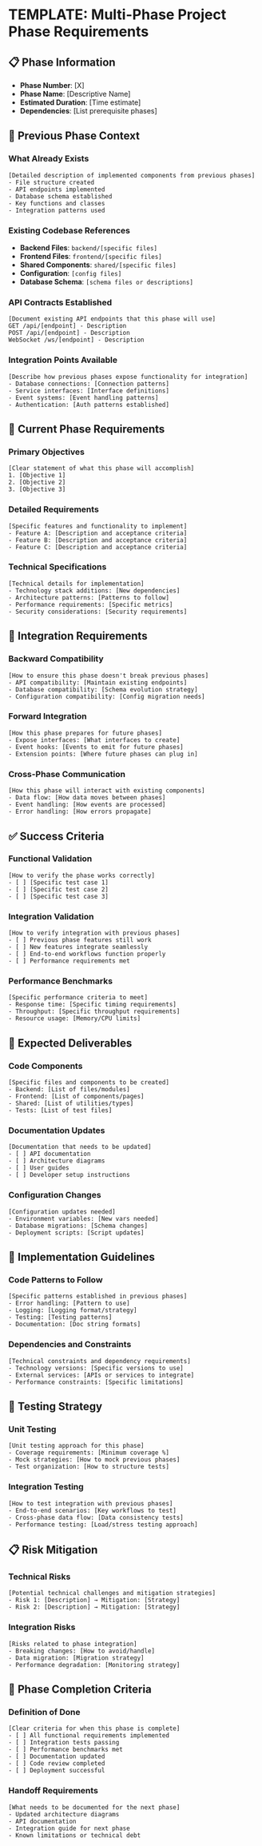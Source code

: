 # TEMPLATE: Multi-Phase Project Phase Requirements

## 📋 Phase Information
- **Phase Number**: [X]
- **Phase Name**: [Descriptive Name]
- **Estimated Duration**: [Time estimate]
- **Dependencies**: [List prerequisite phases]

## 🔄 Previous Phase Context
### What Already Exists
```
[Detailed description of implemented components from previous phases]
- File structure created
- API endpoints implemented
- Database schema established
- Key functions and classes
- Integration patterns used
```

### Existing Codebase References
- **Backend Files**: `backend/[specific files]`
- **Frontend Files**: `frontend/[specific files]`
- **Shared Components**: `shared/[specific files]`
- **Configuration**: `[config files]`
- **Database Schema**: `[schema files or descriptions]`

### API Contracts Established
```
[Document existing API endpoints that this phase will use]
GET /api/[endpoint] - Description
POST /api/[endpoint] - Description
WebSocket /ws/[endpoint] - Description
```

### Integration Points Available
```
[Describe how previous phases expose functionality for integration]
- Database connections: [Connection patterns]
- Service interfaces: [Interface definitions]
- Event systems: [Event handling patterns]
- Authentication: [Auth patterns established]
```

## 🎯 Current Phase Requirements
### Primary Objectives
```
[Clear statement of what this phase will accomplish]
1. [Objective 1]
2. [Objective 2]
3. [Objective 3]
```

### Detailed Requirements
```
[Specific features and functionality to implement]
- Feature A: [Description and acceptance criteria]
- Feature B: [Description and acceptance criteria]
- Feature C: [Description and acceptance criteria]
```

### Technical Specifications
```
[Technical details for implementation]
- Technology stack additions: [New dependencies]
- Architecture patterns: [Patterns to follow]
- Performance requirements: [Specific metrics]
- Security considerations: [Security requirements]
```

## 🔗 Integration Requirements
### Backward Compatibility
```
[How to ensure this phase doesn't break previous phases]
- API compatibility: [Maintain existing endpoints]
- Database compatibility: [Schema evolution strategy]
- Configuration compatibility: [Config migration needs]
```

### Forward Integration
```
[How this phase prepares for future phases]
- Expose interfaces: [What interfaces to create]
- Event hooks: [Events to emit for future phases]
- Extension points: [Where future phases can plug in]
```

### Cross-Phase Communication
```
[How this phase will interact with existing components]
- Data flow: [How data moves between phases]
- Event handling: [How events are processed]
- Error handling: [How errors propagate]
```

## ✅ Success Criteria
### Functional Validation
```
[How to verify the phase works correctly]
- [ ] [Specific test case 1]
- [ ] [Specific test case 2]
- [ ] [Specific test case 3]
```

### Integration Validation
```
[How to verify integration with previous phases]
- [ ] Previous phase features still work
- [ ] New features integrate seamlessly
- [ ] End-to-end workflows function properly
- [ ] Performance requirements met
```

### Performance Benchmarks
```
[Specific performance criteria to meet]
- Response time: [Specific timing requirements]
- Throughput: [Specific throughput requirements]
- Resource usage: [Memory/CPU limits]
```

## 📁 Expected Deliverables
### Code Components
```
[Specific files and components to be created]
- Backend: [List of files/modules]
- Frontend: [List of components/pages]
- Shared: [List of utilities/types]
- Tests: [List of test files]
```

### Documentation Updates
```
[Documentation that needs to be updated]
- [ ] API documentation
- [ ] Architecture diagrams
- [ ] User guides
- [ ] Developer setup instructions
```

### Configuration Changes
```
[Configuration updates needed]
- Environment variables: [New vars needed]
- Database migrations: [Schema changes]
- Deployment scripts: [Script updates]
```

## 🔧 Implementation Guidelines
### Code Patterns to Follow
```
[Specific patterns established in previous phases]
- Error handling: [Pattern to use]
- Logging: [Logging format/strategy]
- Testing: [Testing patterns]
- Documentation: [Doc string formats]
```

### Dependencies and Constraints
```
[Technical constraints and dependency requirements]
- Technology versions: [Specific versions to use]
- External services: [APIs or services to integrate]
- Performance constraints: [Specific limitations]
```

## 🧪 Testing Strategy
### Unit Testing
```
[Unit testing approach for this phase]
- Coverage requirements: [Minimum coverage %]
- Mock strategies: [How to mock previous phases]
- Test organization: [How to structure tests]
```

### Integration Testing
```
[How to test integration with previous phases]
- End-to-end scenarios: [Key workflows to test]
- Cross-phase data flow: [Data consistency tests]
- Performance testing: [Load/stress testing approach]
```

## 📋 Risk Mitigation
### Technical Risks
```
[Potential technical challenges and mitigation strategies]
- Risk 1: [Description] → Mitigation: [Strategy]
- Risk 2: [Description] → Mitigation: [Strategy]
```

### Integration Risks
```
[Risks related to phase integration]
- Breaking changes: [How to avoid/handle]
- Data migration: [Migration strategy]
- Performance degradation: [Monitoring strategy]
```

## 🔄 Phase Completion Criteria
### Definition of Done
```
[Clear criteria for when this phase is complete]
- [ ] All functional requirements implemented
- [ ] Integration tests passing
- [ ] Performance benchmarks met
- [ ] Documentation updated
- [ ] Code review completed
- [ ] Deployment successful
```

### Handoff Requirements
```
[What needs to be documented for the next phase]
- Updated architecture diagrams
- API documentation
- Integration guide for next phase
- Known limitations or technical debt
```
